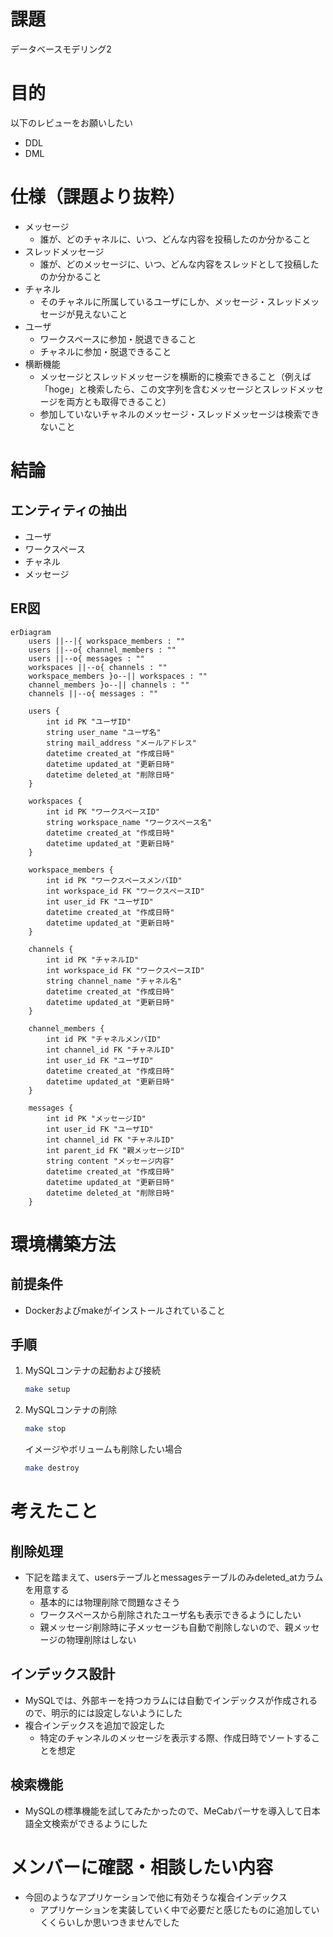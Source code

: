 # 課題
データベースモデリング2

# 目的
以下のレビューをお願いしたい
- DDL
- DML

# 仕様（課題より抜粋）
- メッセージ
    - 誰が、どのチャネルに、いつ、どんな内容を投稿したのか分かること
- スレッドメッセージ
    - 誰が、どのメッセージに、いつ、どんな内容をスレッドとして投稿したのか分かること
- チャネル
    - そのチャネルに所属しているユーザにしか、メッセージ・スレッドメッセージが見えないこと
- ユーザ
    - ワークスペースに参加・脱退できること
    - チャネルに参加・脱退できること
- 横断機能
    - メッセージとスレッドメッセージを横断的に検索できること（例えば「hoge」と検索したら、この文字列を含むメッセージとスレッドメッセージを両方とも取得できること）
    - 参加していないチャネルのメッセージ・スレッドメッセージは検索できないこと

# 結論
## エンティティの抽出
- ユーザ
- ワークスペース
- チャネル
- メッセージ

## ER図
```mermaid
erDiagram
    users ||--|{ workspace_members : ""
    users ||--o{ channel_members : ""
    users ||--o{ messages : ""
    workspaces ||--o{ channels : ""
    workspace_members }o--|| workspaces : ""
    channel_members }o--|| channels : ""
    channels ||--o{ messages : ""

    users {
        int id PK "ユーザID"
        string user_name "ユーザ名"
        string mail_address "メールアドレス"
        datetime created_at "作成日時"
        datetime updated_at "更新日時"
        datetime deleted_at "削除日時"
    }

    workspaces {
        int id PK "ワークスペースID"
        string workspace_name "ワークスペース名"
        datetime created_at "作成日時"
        datetime updated_at "更新日時"
    }

    workspace_members {
        int id PK "ワークスペースメンバID"
        int workspace_id FK "ワークスペースID"
        int user_id FK "ユーザID"
        datetime created_at "作成日時"
        datetime updated_at "更新日時"
    }

    channels {
        int id PK "チャネルID"
        int workspace_id FK "ワークスペースID"
        string channel_name "チャネル名"
        datetime created_at "作成日時"
        datetime updated_at "更新日時"
    }

    channel_members {
        int id PK "チャネルメンバID"
        int channel_id FK "チャネルID"
        int user_id FK "ユーザID"
        datetime created_at "作成日時"
        datetime updated_at "更新日時"
    }

    messages {
        int id PK "メッセージID"
        int user_id FK "ユーザID"
        int channel_id FK "チャネルID"
        int parent_id FK "親メッセージID"
        string content "メッセージ内容"
        datetime created_at "作成日時"
        datetime updated_at "更新日時"
        datetime deleted_at "削除日時"
    }
```

# 環境構築方法
## 前提条件
- Dockerおよびmakeがインストールされていること

## 手順
1. MySQLコンテナの起動および接続
    ```sh
    make setup
    ```
2. MySQLコンテナの削除
    ```sh
    make stop
    ```
    イメージやボリュームも削除したい場合
    ```sh
    make destroy
    ```

# 考えたこと
## 削除処理
- 下記を踏まえて、usersテーブルとmessagesテーブルのみdeleted_atカラムを用意する
    - 基本的には物理削除で問題なさそう
    - ワークスペースから削除されたユーザ名も表示できるようにしたい
    - 親メッセージ削除時に子メッセージも自動で削除しないので、親メッセージの物理削除はしない
## インデックス設計
- MySQLでは、外部キーを持つカラムには自動でインデックスが作成されるので、明示的には設定しないようにした
- 複合インデックスを追加で設定した
    - 特定のチャンネルのメッセージを表示する際、作成日時でソートすることを想定
## 検索機能
- MySQLの標準機能を試してみたかったので、MeCabパーサを導入して日本語全文検索ができるようにした

# メンバーに確認・相談したい内容
- 今回のようなアプリケーションで他に有効そうな複合インデックス
    - アプリケーションを実装していく中で必要だと感じたものに追加していくくらいしか思いつきませんでした
